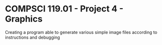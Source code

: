 # COMPSCI 119.01 - Project 4 - Graphics
Creating a program able to generate various simple image files according to instructions and debugging
